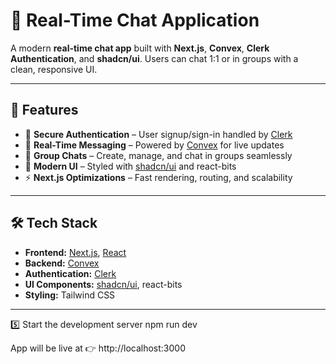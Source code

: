 # 💬 Real-Time Chat Application  

A modern **real-time chat app** built with **Next.js**, **Convex**, **Clerk Authentication**, and **shadcn/ui**. Users can chat 1:1 or in groups with a clean, responsive UI.  

---

## 🚀 Features  
- 🔐 **Secure Authentication** – User signup/sign-in handled by [Clerk](https://clerk.com)  
- 💬 **Real-Time Messaging** – Powered by [Convex](https://convex.dev) for live updates  
- 👥 **Group Chats** – Create, manage, and chat in groups seamlessly  
- 🎨 **Modern UI** – Styled with [shadcn/ui](https://ui.shadcn.com) and react-bits  
- ⚡ **Next.js Optimizations** – Fast rendering, routing, and scalability  

---

## 🛠 Tech Stack  
- **Frontend:** [Next.js](https://nextjs.org/), [React](https://react.dev/)  
- **Backend:** [Convex](https://convex.dev/)  
- **Authentication:** [Clerk](https://clerk.com)  
- **UI Components:** [shadcn/ui](https://ui.shadcn.com), react-bits  
- **Styling:** Tailwind CSS  

---



5️⃣ Start the development server
npm run dev


App will be live at 👉 http://localhost:3000
